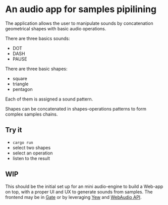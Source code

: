 # An audio app for samples pipilining

The application allows the user to manipulate sounds by concatenation geometrical shapes with basic
audio operations.

There are three basics sounds:
* DOT
* DASH
* PAUSE

There are three basic shapes:
* square
* triangle
* pentagon

Each of them is assigned a sound pattern.

Shapes can be concatenated in shapes-operations patterns to form complex samples chains.


## Try it

* `cargo run`
* select two shapes
* select an operation
* listen to the result

## WIP

This should be the initial set up for an mini audio-engine to build a Web-app on top, with a proper UI and
UX to generate sounds from samples.
The frontend may be in [Gate](https://github.com/SergiusIW/gate/tree/master/) or by leveraging
[Yew](https://github.com/DenisKolodin/yew) and [WebAudio API](https://developer.mozilla.org/en-US/docs/Web/API/Web_Audio_API/Basic_concepts_behind_Web_Audio_API).